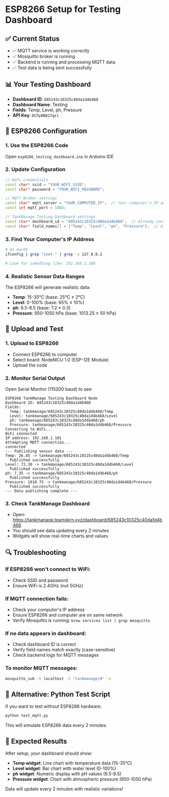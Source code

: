 # ESP8266 Setup for Testing Dashboard

## ✅ **Current Status**
- ✅ MQTT service is working correctly
- ✅ Mosquitto broker is running
- ✅ Backend is running and processing MQTT data
- ✅ Test data is being sent successfully

## 📊 **Your Testing Dashboard**
- **Dashboard ID**: `685243c10325c40da1d4b468`
- **Dashboard Name**: Testing
- **Fields**: Temp, Level, ph, Pressure
- **API Key**: `DCFp0B827qsl`

## 🔧 **ESP8266 Configuration**

### 1. **Use the ESP8266 Code**
Open `esp8266_testing_dashboard.ino` in Arduino IDE

### 2. **Update Configuration**
```cpp
// WiFi credentials
const char* ssid = "YOUR_WIFI_SSID";
const char* password = "YOUR_WIFI_PASSWORD";

// MQTT Broker settings
const char* mqtt_server = "YOUR_COMPUTER_IP";  // Your computer's IP address
const int mqtt_port = 1883;

// TankManage Testing Dashboard settings
const char* dashboard_id = "685243c10325c40da1d4b468";  // Already configured
const char* field_names[] = {"Temp", "Level", "ph", "Pressure"};  // Already configured
```

### 3. **Find Your Computer's IP Address**
```bash
# On macOS
ifconfig | grep "inet " | grep -v 127.0.0.1

# Look for something like: 192.168.1.100
```

### 4. **Realistic Sensor Data Ranges**
The ESP8266 will generate realistic data:
- **Temp**: 15-35°C (base: 25°C ± 2°C)
- **Level**: 0-100% (base: 65% ± 10%)
- **ph**: 6.5-8.5 (base: 7.2 ± 0.3)
- **Pressure**: 950-1050 hPa (base: 1013.25 ± 50 hPa)

## 🚀 **Upload and Test**

### 1. **Upload to ESP8266**
- Connect ESP8266 to computer
- Select board: NodeMCU 1.0 (ESP-12E Module)
- Upload the code

### 2. **Monitor Serial Output**
Open Serial Monitor (115200 baud) to see:
```
ESP8266 TankManage Testing Dashboard Node
Dashboard ID: 685243c10325c40da1d4b468
Fields:
  Temp: tankmanage/685243c10325c40da1d4b468/Temp
  Level: tankmanage/685243c10325c40da1d4b468/Level
  ph: tankmanage/685243c10325c40da1d4b468/ph
  Pressure: tankmanage/685243c10325c40da1d4b468/Pressure
Connecting to WiFi...
WiFi connected
IP address: 192.168.1.101
Attempting MQTT connection...
connected
--- Publishing sensor data ---
Temp: 26.45 -> tankmanage/685243c10325c40da1d4b468/Temp
  Published successfully
Level: 72.30 -> tankmanage/685243c10325c40da1d4b468/Level
  Published successfully
ph: 7.35 -> tankmanage/685243c10325c40da1d4b468/ph
  Published successfully
Pressure: 1018.75 -> tankmanage/685243c10325c40da1d4b468/Pressure
  Published successfully
--- Data publishing complete ---
```

### 3. **Check TankManage Dashboard**
- Open: https://tankmanage.teamskrn.xyz/dashboard/685243c10325c40da1d4b468
- You should see data updating every 2 minutes
- Widgets will show real-time charts and values

## 🔍 **Troubleshooting**

### If ESP8266 won't connect to WiFi:
- Check SSID and password
- Ensure WiFi is 2.4GHz (not 5GHz)

### If MQTT connection fails:
- Check your computer's IP address
- Ensure ESP8266 and computer are on same network
- Verify Mosquitto is running: `brew services list | grep mosquitto`

### If no data appears in dashboard:
- Check dashboard ID is correct
- Verify field names match exactly (case-sensitive)
- Check backend logs for MQTT messages

### To monitor MQTT messages:
```bash
mosquitto_sub -h localhost -t "tankmanage/#" -v
```

## 📱 **Alternative: Python Test Script**
If you want to test without ESP8266 hardware:
```bash
python test_mqtt.py
```
This will simulate ESP8266 data every 2 minutes.

## 🎯 **Expected Results**
After setup, your dashboard should show:
- **Temp widget**: Line chart with temperature data (15-35°C)
- **Level widget**: Bar chart with water level (0-100%)
- **ph widget**: Numeric display with pH values (6.5-8.5)
- **Pressure widget**: Chart with atmospheric pressure (950-1050 hPa)

Data will update every 2 minutes with realistic variations! 